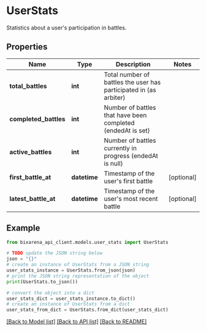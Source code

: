 # UserStats

Statistics about a user's participation in battles.

## Properties

Name | Type | Description | Notes
------------ | ------------- | ------------- | -------------
**total_battles** | **int** | Total number of battles the user has participated in (as arbiter) | 
**completed_battles** | **int** | Number of battles that have been completed (endedAt is set) | 
**active_battles** | **int** | Number of battles currently in progress (endedAt is null) | 
**first_battle_at** | **datetime** | Timestamp of the user&#39;s first battle | [optional] 
**latest_battle_at** | **datetime** | Timestamp of the user&#39;s most recent battle | [optional] 

## Example

```python
from bixarena_api_client.models.user_stats import UserStats

# TODO update the JSON string below
json = "{}"
# create an instance of UserStats from a JSON string
user_stats_instance = UserStats.from_json(json)
# print the JSON string representation of the object
print(UserStats.to_json())

# convert the object into a dict
user_stats_dict = user_stats_instance.to_dict()
# create an instance of UserStats from a dict
user_stats_from_dict = UserStats.from_dict(user_stats_dict)
```
[[Back to Model list]](../README.md#documentation-for-models) [[Back to API list]](../README.md#documentation-for-api-endpoints) [[Back to README]](../README.md)


